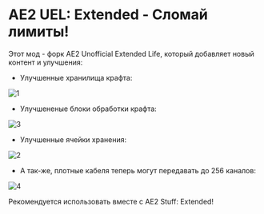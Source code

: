 
# AE2 UEL: Extended - Сломай лимиты!

Этот мод - форк AE2 Unofficial Extended Life, который добавляет новый контент и улучшения:


 - Улучшенные хранилища крафта:
    
![1](https://github.com/beecupbe/ae2uel_extended/assets/115642276/72974756-8684-4a81-a546-3974691564a8)

 - Улучшененые блоки обработки крафта:

![3](https://github.com/beecupbe/ae2uel_extended/assets/115642276/fef036df-f3ad-4572-ab4d-38fbb100d96f)

- Улучшенные ячейки хранения:

![2](https://github.com/beecupbe/ae2uel_extended/assets/115642276/99f9740f-7965-449c-b36d-be1974886cea)

- А так-же, плотные кабеля теперь могут передавать до 256 каналов:

![4](https://github.com/beecupbe/ae2uel_extended/assets/115642276/97ebf4a0-b436-456c-a6a0-e31d997c60cb)

Рекомендуется использовать вместе с AE2 Stuff: Extended!
